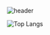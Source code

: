 ![header](https://capsule-render.vercel.app/api?type=waving&color=gradient&height=250&section=header&text=Welcome😋&desc=decoyer's%20github&fontSize=90)

![Top Langs](https://github-readme-stats.vercel.app/api/top-langs/?username=decoyer&layout=compact)

